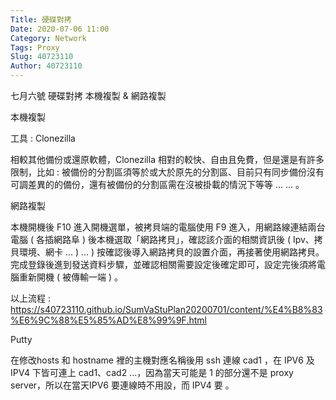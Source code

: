 ```yaml
---
Title: 硬碟對拷
Date: 2020-07-06 11:00
Category: Network
Tags: Proxy
Slug: 40723110
Author: 40723110
---
```


七月六號
硬碟對拷
         本機複製 & 網路複製

本機複製

工具 : Clonezilla

相較其他備份或還原軟體，Clonezilla 相對的較快、自由且免費，但是還是有許多限制，比如 : 被備份的分割區須等於或大於原先的分割區、目前只有同步備份沒有可調差異的的備份，還有被備份的分割區需在沒被掛載的情況下等等 ... ... 。



網路複製

本機開機後 F10 進入開機選單，被拷貝端的電腦使用 F9 進入，用網路線連結兩台電腦 ( 各插網路阜 ) 後本機選取「網路拷貝」，確認該介面的相關資訊後 ( Ipv、拷貝環境、網卡 ... ) ... ) 按確認後導入網路拷貝的設置介面，再接著使用網路拷貝。完成登錄後進到發送資料步驟，並確認相關需要設定後確定即可，設定完後須將電腦重新開機 ( 被傳輸一端 ) 。





以上流程 : https://s40723110.github.io/SumVaStuPlan20200701/content/%E4%B8%83%E6%9C%88%E5%85%AD%E8%99%9F.html

Putty

在修改hosts 和 hostname 裡的主機對應名稱後用 ssh 連線 cad1 ，在 IPV6 及IPV4 下皆可連上 cad1、cad2 ...，因為當天可能是 1 的部分還不是 proxy server，所以在當天IPV6 要連線時不用設，而 IPV4 要 。
